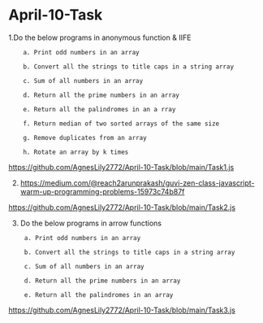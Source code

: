 # April-10-Task

1.Do the below programs in anonymous function & IIFE

        a. Print odd numbers in an array

        b. Convert all the strings to title caps in a string array

        c. Sum of all numbers in an array

        d. Return all the prime numbers in an array

        e. Return all the palindromes in an a rray

        f. Return median of two sorted arrays of the same size

        g. Remove duplicates from an array

        h. Rotate an array by k times
  
https://github.com/AgnesLily2772/April-10-Task/blob/main/Task1.js

2. https://medium.com/@reach2arunprakash/guvi-zen-class-javascript-warm-up-programming-problems-15973c74b87f

https://github.com/AgnesLily2772/April-10-Task/blob/main/Task2.js

3. Do the below programs in arrow functions

        a. Print odd numbers in an array

        b. Convert all the strings to title caps in a string array

        c. Sum of all numbers in an array

        d. Return all the prime numbers in an array

        e. Return all the palindromes in an array

https://github.com/AgnesLily2772/April-10-Task/blob/main/Task3.js

